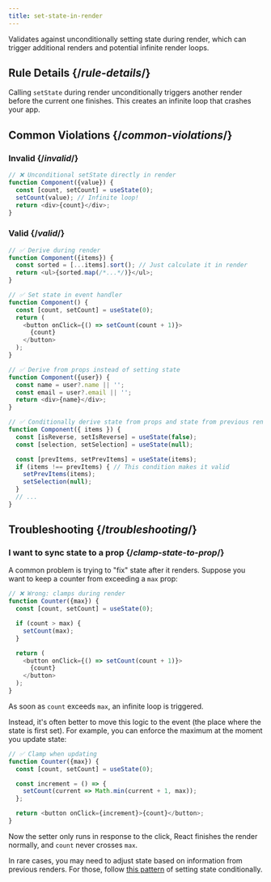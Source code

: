 ```yaml
---
title: set-state-in-render
---
```


<Intro>

Validates against unconditionally setting state during render, which can trigger additional renders and potential infinite render loops.

</Intro>

## Rule Details {/*rule-details*/}

Calling `setState` during render unconditionally triggers another render before the current one finishes. This creates an infinite loop that crashes your app.

## Common Violations {/*common-violations*/}

### Invalid {/*invalid*/}

```js {expectedErrors: {'react-compiler': [4]}}
// ❌ Unconditional setState directly in render
function Component({value}) {
  const [count, setCount] = useState(0);
  setCount(value); // Infinite loop!
  return <div>{count}</div>;
}
```

### Valid {/*valid*/}

```js
// ✅ Derive during render
function Component({items}) {
  const sorted = [...items].sort(); // Just calculate it in render
  return <ul>{sorted.map(/*...*/)}</ul>;
}

// ✅ Set state in event handler
function Component() {
  const [count, setCount] = useState(0);
  return (
    <button onClick={() => setCount(count + 1)}>
      {count}
    </button>
  );
}

// ✅ Derive from props instead of setting state
function Component({user}) {
  const name = user?.name || '';
  const email = user?.email || '';
  return <div>{name}</div>;
}

// ✅ Conditionally derive state from props and state from previous renders
function Component({ items }) {
  const [isReverse, setIsReverse] = useState(false);
  const [selection, setSelection] = useState(null);

  const [prevItems, setPrevItems] = useState(items);
  if (items !== prevItems) { // This condition makes it valid
    setPrevItems(items);
    setSelection(null);
  }
  // ...
}
```

## Troubleshooting {/*troubleshooting*/}

### I want to sync state to a prop {/*clamp-state-to-prop*/}

A common problem is trying to "fix" state after it renders. Suppose you want to keep a counter from exceeding a `max` prop:

```js
// ❌ Wrong: clamps during render
function Counter({max}) {
  const [count, setCount] = useState(0);

  if (count > max) {
    setCount(max);
  }

  return (
    <button onClick={() => setCount(count + 1)}>
      {count}
    </button>
  );
}
```

As soon as `count` exceeds `max`, an infinite loop is triggered.

Instead, it's often better to move this logic to the event (the place where the state is first set). For example, you can enforce the maximum at the moment you update state:

```js
// ✅ Clamp when updating
function Counter({max}) {
  const [count, setCount] = useState(0);

  const increment = () => {
    setCount(current => Math.min(current + 1, max));
  };

  return <button onClick={increment}>{count}</button>;
}
```

Now the setter only runs in response to the click, React finishes the render normally, and `count` never crosses `max`.

In rare cases, you may need to adjust state based on information from previous renders. For those, follow [this pattern](https://react.dev/reference/react/useState#storing-information-from-previous-renders) of setting state conditionally.
